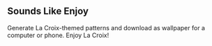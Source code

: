 ## Sounds Like Enjoy

Generate La Croix-themed patterns and download as wallpaper for a computer or phone. Enjoy La Croix!
